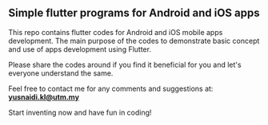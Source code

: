 ## Simple flutter programs for Android and iOS apps

This repo contains flutter codes for Android and iOS mobile apps development. The main purpose of the codes to demonstrate basic concept and use of apps development using Flutter.

Please share the codes around if you find it beneficial for you and let's everyone understand the same.

Feel free to contact me for any comments and suggestions at: <b>yusnaidi.kl@utm.my</b>

Start inventing now and have fun in coding!
